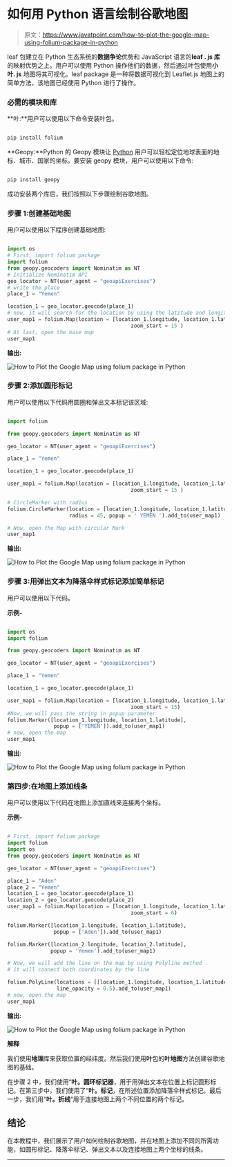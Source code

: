 # 如何用 Python 语言绘制谷歌地图

> 原文：<https://www.javatpoint.com/how-to-plot-the-google-map-using-folium-package-in-python>

leaf 包建立在 Python 生态系统的**数据争论**优势和 JavaScript 语言的**leaf . js 库**的映射优势之上。用户可以使用 Python 操作他们的数据，然后通过叶包使用**小叶. js** 地图将其可视化。leaf package 是一种将数据可视化到 Leaflet.js 地图上的简单方法，该地图已经使用 Python 进行了操作。

### 必需的模块和库

**叶:**用户可以使用以下命令安装叶包。

```py

pip install folium

```

**Geopy:**Python 的 Geopy 模块让 [Python](https://www.javatpoint.com/python-tutorial) 用户可以轻松定位地球表面的地标、城市、国家的坐标。要安装 geopy 模块，用户可以使用以下命令:

```py

pip install geopy

```

成功安装两个库后，我们按照以下步骤绘制谷歌地图。

### 步骤 1:创建基础地图

用户可以使用以下程序创建基础地图:

```py

import os
# First, import folium package
import folium
from geopy.geocoders import Nominatim as NT
# Initialize Nominatim API
geo_locator = NT(user_agent = "geoapiExercises")
# write the place
place_1 = "Yemen"

location_1 = geo_locator.geocode(place_1)
# now, it will search for the location by using the latitude and longitude, with zoom_start = 15
user_map1 = folium.Map(location = [location_1.longitude, location_1.latitude],
                                        zoom_start = 15 )
# At last, open the base map
user_map1

```

**输出:**

![How to Plot the Google Map using folium package in Python](img/9ce219b58513c81edb50da5eeb4e666e.png)

### 步骤 2:添加圆形标记

用户可以使用以下代码用圆圈和弹出文本标记该区域:

```py

import folium

from geopy.geocoders import Nominatim as NT

geo_locator = NT(user_agent = "geoapiExercises")

place_1 = "Yemen"

location_1 = geo_locator.geocode(place_1)

user_map1 = folium.Map(location = [location_1.longitude, location_1.latitude],
                                        zoom_start = 15 )

# CircleMarker with radius
folium.CircleMarker(location = [location_1.longitude, location_1.latitude],
                    radius = 45, popup = ' YEMEN ').add_to(user_map1)

# Now, open the Map with circular Mark
user_map1

```

**输出:**

![How to Plot the Google Map using folium package in Python](img/33d6945ebb967444ba52f9c8a34fc6ad.png)

### 步骤 3:用弹出文本为降落伞样式标记添加简单标记

用户可以使用以下代码。

**示例-**

```py

import os
import folium

from geopy.geocoders import Nominatim as NT

geo_locator = NT(user_agent = "geoapiExercises")

place_1 = "Yemen"

location_1 = geo_locator.geocode(place_1)

user_map1 = folium.Map(location = [location_1.longitude, location_1.latitude],
                                        zoom_start = 15)
#Now, we will pass the string in popup parameter
folium.Marker([location_1.longitude, location_1.latitude],
               popup = ['YEMEN']).add_to(user_map1)
# now, open the map 
user_map1

```

**输出:**

![How to Plot the Google Map using folium package in Python](img/bf2329cb858eae909fef6c0f04824c26.png)

### 第四步:在地图上添加线条

用户可以使用以下代码在地图上添加直线来连接两个坐标。

**示例-**

```py

# First, import folium package
import folium
import os 
from geopy.geocoders import Nominatim as NT

geo_locator = NT(user_agent = "geoapiExercises")

place_1 = "Aden"
place_2 = "Yemen"
location_1 = geo_locator.geocode(place_1)
location_2 = geo_locator.geocode(place_2)
user_map1 = folium.Map(location = [location_1.longitude, location_1.latitude],
                                        zoom_start = 6)

folium.Marker([location_1.longitude, location_1.latitude],
               popup = ['Aden']).add_to(user_map1)

folium.Marker([location_2.longitude, location_2.latitude],
              popup = 'Yemen').add_to(user_map1)

# Now, we will add the line on the map by using Polyline method .
# it will connect both coordinates by the line

folium.PolyLine(locations = [[location_1.longitude, location_1.latitude], [location_2.longitude, location_2.latitude]],
                line_opacity = 0.5).add_to(user_map1)
# now, open the map
user_map1

```

**输出:**

![How to Plot the Google Map using folium package in Python](img/b0734cf6f0b1dee3903f0cde74586895.png)

**解释**

我们使用**地理**库来获取位置的经纬度。然后我们使用**叶**包的**叶地图**方法创建谷歌地图的基础。

在步骤 2 中，我们使用“**叶。圆环标记器**，用于用弹出文本在位置上标记圆形标记。在第三步中，我们使用了“**叶。标记**，在所述位置添加降落伞样式标记。最后一步，我们用“**叶。折线**“用于连接地图上两个不同位置的两个标记。

## 结论

在本教程中，我们展示了用户如何绘制谷歌地图，并在地图上添加不同的所需功能，如圆形标记、降落伞标记、弹出文本以及连接地图上两个坐标的线条。

* * *